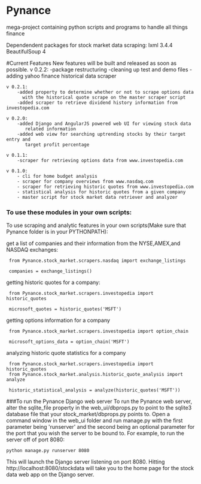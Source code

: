 # Pynance
mega-project containing python scripts and programs to handle all things finance


Dependendent packages for stock market data scraping:
lxml 3.4.4
BeautifulSoup 4




#Current Features
    New features will be built and released as soon as possible. 
    v 0.2.2:
        -package restructuring
        -cleaning up test and demo files
        -adding yahoo finance historical data scraper
        
    v 0.2.1:
        -added property to determine whether or not to scrape options data
          with the historical quote scrape on the master scraper script
        -added scraper to retrieve dividend history information from investopedia.com
        
    v 0.2.0:
        -added Django and AngularJS powered web UI for viewing stock data 
           related information
        -added web view for searching uptrending stocks by their target entry and 
           target profit percentage
           
    v 0.1.1:
        -scraper for retrieving options data from www.investopedia.com
    
    v 0.1.0:
        - cli for home budget analysis
        - scraper for company overviews from www.nasdaq.com
        - scraper for retrieving historic quotes from www.investopedia.com
        - statistical analysis for historic quotes from a given company
        - master script for stock market data retriever and analyzer
    
    
### To use these modules in your own scripts:
To use scraping and analytic features in your own scripts(Make sure that Pynance folder is in your PYTHONPATH): 

get a list of companies and their information from the NYSE,AMEX,and NASDAQ exchanges:
```
 from Pynance.stock_market.scrapers.nasdaq import exchange_listings
 
 companies = exchange_listings() 
```
getting historic quotes for a company: 
```
 from Pynance.stock_market.scrapers.investopedia import historic_quotes 
 
 microsoft_quotes = historic_quotes('MSFT')
```
getting options information for a company
```
 from Pynance.stock_market.scrapers.investopedia import option_chain
 
 microsoft_options_data = option_chain('MSFT')
```

analyzing historic quote statistics for a company
```
 from Pynance.stock_market.scrapers.investopedia import historic_quotes 
 from Pynance.stock_market.analysis.historic_quote_analysis import analyze
 
 historic_statistical_analysis = analyze(historic_quotes('MSFT'))
```
    
###To run the Pynance Django web server
To run the Pynance web server, alter the sqlite_file property in the
web_ui/dbprops.py to point to the sqlite3 database file that your stock_market/dbprops.py 
points to. Open a command window in the web_ui folder and run manage.py with the first parameter
being 'runserver' and the second being an optional parameter
for the port that you wish the server to be bound to. For example, to run the server off of port 8080:

```
python manage.py runserver 8080
```     
This will launch the Django server listening on port 8080. Hitting http://localhost:8080/stockdata will take 
you to the home page for the stock data web app on the Django server.
